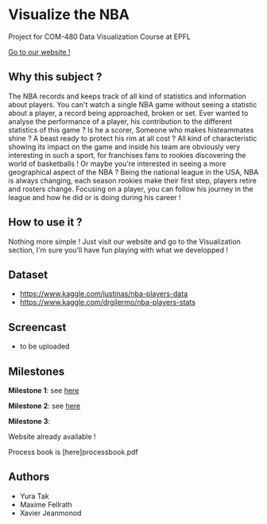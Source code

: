 # Visualize the NBA
Project for COM-480 Data Visualization Course at EPFL

<a href="https://com-480-data-visualization.github.io/com-480-project-freespin/NBAVisu/">Go to our website !</a>

## Why this subject ?
The NBA records and keeps track of all kind of statistics and information about players. You can't watch a single NBA game without seeing a statistic about a player, a record being approached, broken or set. Ever wanted to analyse the performance of a player, his contribution to the different statistics of this game ? Is he a scorer, Someone who makes histeammates shine ? A beast ready to protect his rim at all cost ? All kind of characteristic showing its impact on the game and inside his team are obviously very interesting in such a sport, for franchises fans to rookies discovering the world of basketballs ! Or maybe you're interested in seeing a more geographical aspect of the NBA ? Being the national league in the USA, NBA is always changing, each season rookies make their first step, players retire and rosters change. Focusing on a player, you can follow his journey in the league and how he did or is doing during his career !

## How to use it ?
Nothing more simple !
Just visit our website and go to the Visualization section, I'm sure you'll have fun playing with what we developped !

## Dataset

- https://www.kaggle.com/justinas/nba-players-data
- https://www.kaggle.com/drgilermo/nba-players-stats

## Screencast
- to be uploaded

## Milestones
**Milestone 1**:
see [here](milestone1.md)

**Milestone 2**:
see [here](milestone2.md)

**Milestone 3**:

Website already available !

Process book is [here]processbook.pdf

## Authors
 - Yura Tak
 - Maxime Fellrath
 - Xavier Jeanmonod
